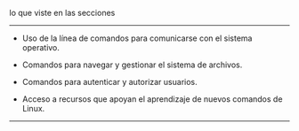 
 lo que viste en las secciones

---

- Uso de la línea de comandos para comunicarse con el sistema operativo.
    
- Comandos para navegar y gestionar el sistema de archivos.
    
- Comandos para autenticar y autorizar usuarios.
    
- Acceso a recursos que apoyan el aprendizaje de nuevos comandos de Linux.
    

---

